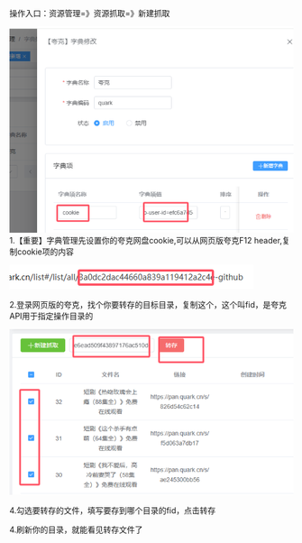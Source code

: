 
操作入口：资源管理=》资源抓取=》新建抓取

![操作示例](images/5.png)
1.【重要】字典管理先设置你的夸克网盘cookie,可以从网页版夸克F12 header,复制cookie项的内容

![操作示例](images/3.png)


2.登录网页版的夸克，找个你要转存的目标目录，复制这个，这个叫fid，是夸克API用于指定操作目录的

![操作示例](images/4.png)

4.勾选要转存的文件，填写要存到哪个目录的fid，点击转存

4.刷新你的目录，就能看见转存文件了